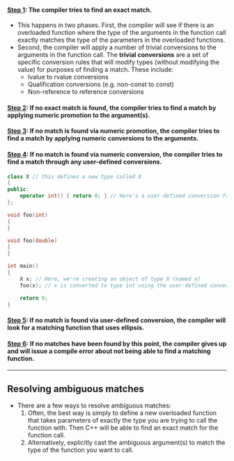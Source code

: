 #### <u>Step 1</u>: The compiler tries to find an exact match.
- This happens in two phases. First, the compiler will see if there is an overloaded function where the type of the arguments in the function call exactly matches the type of the parameters in the overloaded functions.
- Second, the compiler will apply a number of trivial conversions to the arguments in the function call. The **trivial conversions** are a set of specific conversion rules that will modify types (without modifying the value) for purposes of finding a match. These include:
	- lvalue to rvalue conversions
	- Qualification conversions (e.g. non-const to const)
	- Non-reference to reference conversions

#### <u>Step 2</u>: If no exact match is found, the compiler tries to find a match by applying numeric promotion to the argument(s).

#### <u>Step 3</u>: If no match is found via numeric promotion, the compiler tries to find a match by applying numeric conversions to the arguments.

#### <u>Step 4</u>: If no match is found via numeric conversion, the compiler tries to find a match through any user-defined conversions.
```cpp
class X // this defines a new type called X
{
public:
    operator int() { return 0; } // Here's a user-defined conversion from X to int
};

void foo(int)
{
}

void foo(double)
{
}

int main()
{
    X x; // Here, we're creating an object of type X (named x)
    foo(x); // x is converted to type int using the user-defined conversion from X to int

    return 0;
}
```

#### <u>Step 5</u>: If no match is found via user-defined conversion, the compiler will look for a matching function that uses ellipsis.

#### <u>Step 6</u>: If no matches have been found by this point, the compiler gives up and will issue a compile error about not being able to find a matching function.

---

## Resolving ambiguous matches
- There are a few ways to resolve ambiguous matches:
	1. Often, the best way is simply to define a new overloaded function that takes parameters of exactly the type you are trying to call the function with. Then C++ will be able to find an exact match for the function call.
	2. Alternatively, explicitly cast the ambiguous argument(s) to match the type of the function you want to call.